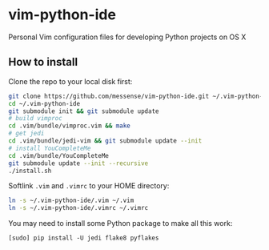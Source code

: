 vim-python-ide
==============

Personal Vim configuration files for developing Python projects on OS X

## How to install

Clone the repo to your local disk first:

```bash
git clone https://github.com/messense/vim-python-ide.git ~/.vim-python-ide
cd ~/.vim-python-ide
git submodule init && git submodule update
# build vimproc
cd .vim/bundle/vimproc.vim && make
# get jedi
cd .vim/bundle/jedi-vim && git submodule update --init
# install YouCompleteMe
cd .vim/bundle/YouCompleteMe
git submodule update --init --recursive
./install.sh
```

Softlink `.vim` and `.vimrc` to your HOME directory:

```bash
ln -s ~/.vim-python-ide/.vim ~/.vim
ln -s ~/.vim-python-ide/.vimrc ~/.vimrc
```

You may need to install some Python package to make all this work:

    [sudo] pip install -U jedi flake8 pyflakes
